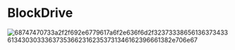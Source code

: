 # BlockDrive

![68747470733a2f2f692e6779617a6f2e636f6d2f32373338656136373433613430303336373536623162353731346162396661382e706e67](https://user-images.githubusercontent.com/68746461/179664623-88433484-4af4-4465-87bf-249deabad9a0.png)
